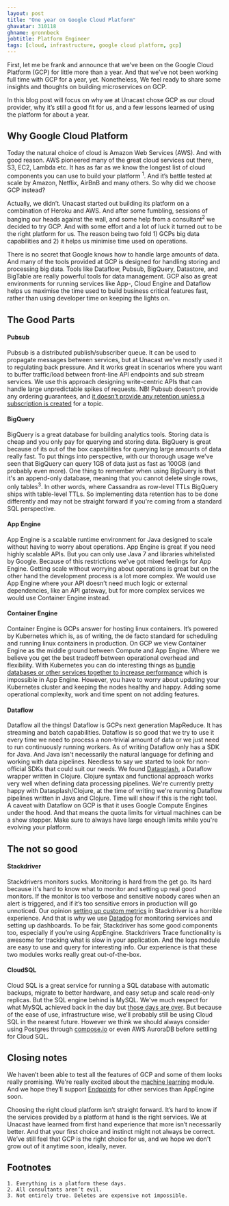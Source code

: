 ```yaml
---
layout: post
title: "One year on Google Cloud Platform"
ghavatar: 310118
ghname: gronnbeck
jobtitle: Platform Engineer
tags: [cloud, infrastructure, google cloud platform, gcp]
---
```


First, let me be frank and announce that we’ve been on the Google Cloud Platform (GCP) for little more than a year. And that we've not been working full time with GCP for a year, yet. Nonetheless, We feel ready to share some insights and thoughts on building microservices on GCP.

In this blog post will focus on why we at Unacast chose GCP as our cloud provider, why it’s still a good fit for us, and a few lessons learned of using the platform for about a year.

## Why Google Cloud Platform

Today the natural choice of cloud is Amazon Web Services (AWS). And with good reason. AWS pioneered many of the great cloud services out there, S3, EC2, Lambda etc. It has as far as we know the longest list of cloud components you can use to build your platform <sup>1</sup>. And it’s battle tested at scale by Amazon, Netflix, AirBnB and many others. So why did we choose GCP instead?

Actually, we didn’t. Unacast started out building its platform on a combination of Heroku and AWS. And after some fumbling, sessions of banging our heads against the wall, and some help from a consultant<sup>2</sup> we decided to try GCP. And with some effort and a lot of luck it turned out to be the right platform for us. The reason being two fold 1) GCPs big data capabilities and 2) it helps us minimise time used on operations.  

There is no secret that Google knows how to handle large amounts of data. And many of the tools provided at GCP is designed for handling storing and processing big data. Tools like Dataflow, Pubsub, BigQuery, Datastore, and BigTable are really powerful tools for data management. GCP also as great environments for running services like App-, Cloud Engine and Dataflow helps us maximise the time used to build business critical features fast, rather than using developer time on keeping the lights on.

## The Good Parts

#### Pubsub

Pubsub is a distributed publish/subscriber queue. It can be used to propagate messages between services, but at Unacast we've mostly used it to regulating back pressure. And it works great in scenarios where you want to buffer traffic/load between front-line API endpoints and sub stream services. We use this approach designing write-centric APIs that can handle large unpredictable spikes of requests. NB! Pubsub doesn’t provide any ordering guarantees, and [it doesn’t provide any retention unless a subscription is created](https://labs.spotify.com/2016/03/03/spotifys-event-delivery-the-road-to-the-cloud-part-ii/) for a topic.

#### BigQuery

BigQuery is a great database for building analytics tools. Storing data is cheap and you only pay for querying and storing data. BigQuery is great because of its out of the box capabilities for querying large amounts of data really fast. To put things into perspective, with our thorough usage we've seen that BigQuery can query 1GB of data just as fast as 100GB (and probably even more). One thing to remember when using BigQuery is that it's an append-only database, meaning that you cannot delete single rows, only tables<sup>3</sup>. In other words, where Cassandra as row-level TTLs BigQuery ships with table-level TTLs. So implementing data retention has to be done differently and may not be straight forward if you're coming from a standard SQL perspective.

#### App Engine

App Engine is a scalable runtime environment for Java designed to scale without having to worry about operations. App Engine is great if you need highly scalable APIs. But you can only use Java 7 and libraries whitelisted by Google. Because of this restrictions we've got mixed feelings for App Engine. Getting scale without worrying about operations is great but on the other hand the development process is a lot more complex. We would use App Engine where your API doesn’t need much logic or external dependencies, like an API gateway, but for more complex services we would use Container Engine instead.

#### Container Engine

Container Engine is GCPs answer for hosting linux containers. It’s powered by Kubernetes which is, as of writing, the de facto standard for scheduling and running linux containers in production. On GCP we view Container Engine as the middle ground between Compute and App Engine. Where we believe you get the best tradeoff between operational overhead and flexibility. With Kubernetes you can do interesting things as [bundle databases or other services together to increase performance](http://labs.unacast.com/2016/11/22/high-performance-read-api/) which is impossible in App Engine. However, you have to worry about updating your Kubernetes cluster and keeping the nodes healthy and happy. Adding some operational complexity, work and time spent on not adding features.

#### Dataflow

Dataflow all the things! Dataflow is GCPs next generation MapReduce. It has streaming and batch capabilities. Dataflow is so good that we try to use it every time we need to process a non-trivial amount of data or we just need to run continuously running workers. As of writing Dataflow only has a SDK for Java. And Java isn't necessarily the natural language for defining and working with data pipelines. Needless to say we started to look for non-official SDKs that could suit our needs. We found [Datasplash](https://github.com/ngrunwald/datasplash), a Dataflow wrapper written in Clojure. Clojure syntax and functional approach works very well when defining data processing pipelines. We're currently pretty happy with Datasplash/Clojure, at the time of writing we're running Dataflow pipelines written in Java and Clojure. Time will show if this is the right tool. A caveat with Dataflow on GCP is that it uses Google Compute Engines under the hood. And that means the quota limits for virtual machines can be a show stopper. Make sure to always have large enough limits while you're evolving your platform.

## The not so good

#### Stackdriver
Stackdrivers monitors sucks. Monitoring is hard from the get go. Its hard because it's hard to know what to monitor and setting up real good monitors. If the monitor is too verbose and sensitive nobody cares when an alert is triggered, and if it’s too sensitive errors in production will go unnoticed. Our opinion [setting up custom metrics](https://cloud.google.com/monitoring/custom-metrics/creating-metrics) in Stackdriver is a horrible experience. And that is why we use [Datadog](https://datadoghq.com) for monitoring services and setting up dashboards. To be fair, Stackdriver has some good components too, especially if you’re using AppEngine. Stackdrivers Trace functionality is awesome for tracking what is slow in your application. And the logs module are easy to use and query for interesting info. Our experience is that these two modules works really great out-of-the-box.

#### CloudSQL
Cloud SQL is a great service for running a SQL database with automatic backups, migrate to better hardware, and easy setup and scale read-only replicas. But the SQL engine behind is MySQL. We've much respect for what MySQL achieved back in the day but [those days are over](https://grimoire.ca/mysql/choose-something-else). But because of the ease of use, infrastructure wise, we’ll probably still be using Cloud SQL in the nearest future. However we think we should always consider using Postgres through [compose.io](https://compose.io) or even AWS AuroraDB before settling for Cloud SQL.

## Closing notes

We haven’t been able to test all the features of GCP and some of them looks really promising. We're really excited about the [machine learning](https://cloud.google.com/products/machine-learning/) module. And we hope they’ll support [Endpoints](https://cloud.google.com/appengine/docs/java/endpoints/) for other services than AppEngine soon.

Choosing the right cloud platform isn’t straight forward. It’s hard to know if the services provided by a platform at hand is the right services. We at Unacast have learned from first hand experience that more isn’t necessarily better. And that your first choice and instinct might not always be correct. We’ve still feel that GCP is the right choice for us, and we hope we don't grow out of it anytime soon, ideally, never.

## Footnotes

    1. Everything is a platform these days.
    2. All consultants aren’t evil.
    3. Not entirely true. Deletes are expensive not impossible.

